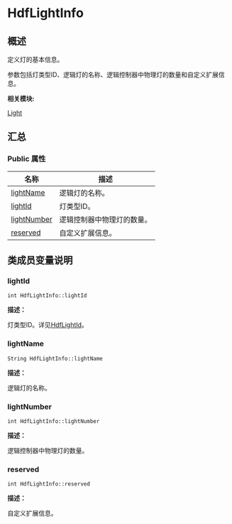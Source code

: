 # HdfLightInfo


## **概述**

定义灯的基本信息。

参数包括灯类型ID、逻辑灯的名称、逻辑控制器中物理灯的数量和自定义扩展信息。

**相关模块:**

[Light](light.md)


## **汇总**


### Public 属性

  | 名称 | 描述 | 
| -------- | -------- |
| [lightName](#lightname) | 逻辑灯的名称。 | 
| [lightId](#lightid) | 灯类型ID。 | 
| [lightNumber](#lightnumber) | 逻辑控制器中物理灯的数量。 | 
| [reserved](#reserved) | 自定义扩展信息。 | 


## **类成员变量说明**


### lightId

  
```
int HdfLightInfo::lightId
```

**描述：**

灯类型ID。详见[HdfLightId](light.md#hdflightid)。


### lightName

  
```
String HdfLightInfo::lightName
```

**描述：**

逻辑灯的名称。


### lightNumber

  
```
int HdfLightInfo::lightNumber
```

**描述：**

逻辑控制器中物理灯的数量。


### reserved

  
```
int HdfLightInfo::reserved
```

**描述：**

自定义扩展信息。

